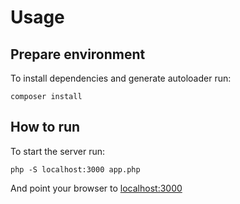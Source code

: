 # Usage

## Prepare environment
To install dependencies and generate autoloader run:

    composer install

## How to run
To start the server run:

    php -S localhost:3000 app.php

And point your browser to [localhost:3000](http://localhost:3000)
